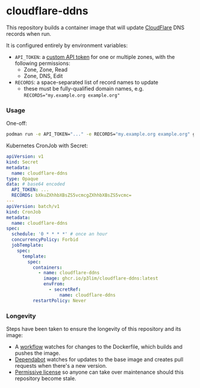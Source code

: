 # cloudflare-ddns

This repository builds a container image that will update [CloudFlare](https://cloudflare.com) DNS records when run.

It is configured entirely by environment variables:

- `API_TOKEN`: a [custom API token](https://dash.cloudflare.com/profile/api-tokens) for one or multiple zones, with the following permissions:
	- Zone, Zone, Read
	- Zone, DNS, Edit
- `RECORDS`: a space-separated list of record names to update
	- these must be fully-qualified domain names, e.g. `RECORDS="my.example.org example.org"`

### Usage

One-off:

```bash
podman run -e API_TOKEN="..." -e RECORDS="my.example.org example.org" ghcr.io/p3lim/cloudflare-ddns:latest
```

Kubernetes CronJob with Secret:

```yaml
apiVersion: v1
kind: Secret
metadata:
  name: cloudflare-ddns
type: Opaque
data: # base64 encoded
  API_TOKEN: ...
  RECORDS: bXkuZXhhbXBsZS5vcmcgZXhhbXBsZS5vcmc=
---
apiVersion: batch/v1
kind: CronJob
metadata:
  name: cloudflare-ddns
spec:
  schedule: '0 * * * *' # once an hour
  concurrencyPolicy: Forbid
  jobTemplate:
    spec:
      template:
        spec:
          containers:
            - name: cloudflare-ddns
              image: ghcr.io/p3lim/cloudflare-ddns:latest
              envFrom:
                - secretRef:
                    name: cloudflare-ddns
          restartPolicy: Never
```

### Longevity

Steps have been taken to ensure the longevity of this repository and its image:

- A [workflow](https://github.com/p3lim/cloudflare-ddns/blob/master/.github/workflows/build.yml) watches for changes to the Dockerfile, which builds and pushes the image.
- [Dependabot](https://github.com/dependabot) watches for updates to the base image and creates pull requests when there's a new version.
- [Permissive license](https://github.com/p3lim/cloudflare-ddns/blob/master/LICENSE.txt) so anyone can take over maintenance should this repository become stale.
